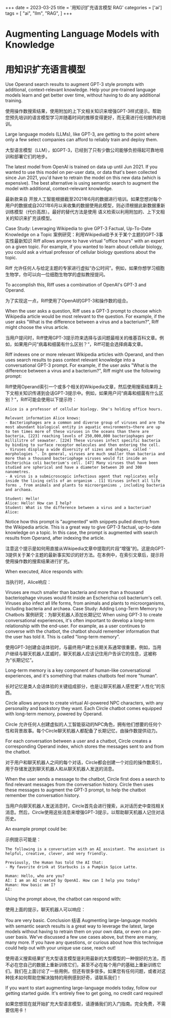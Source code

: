 +++
date = 2023-03-25
title = '用知识扩充语言模型 RAG'
categories = ['ai']
tags = [
    "ai",
    "llm",
    "RAG",
]
+++

# Augmenting Language Models with Knowledge
# 用知识扩充语言模型

Use Operand search results to augment GPT-3 style prompts with additional, context-relevant knowledge. Help your pre-trained language models learn and get better over time, without having to do any additional training.

使用操作数搜索结果，使用附加的上下文相关知识来增强GPT-3样式提示。帮助您预先培训的语言模型学习并随着时间的推移变得更好，而无需进行任何额外的培训。

Large language models (LLMs), like GPT-3, are getting to the point where only a few select companies can afford to reliably train and deploy them.

大型语言模型（LLM），如GPT-3，已经到了只有少数公司能够负担得起可靠地培训和部署它们的地步。

The latest model from OpenAI is trained on data up until Jun 2021. If you wanted to use this model on per-user data, or data that's been collected since Jun 2021, you'd have to retrain the model on this new data (which is expensive). The best alternative is using semantic search to augment the model with additional, context-relevant knowledge.

最新款来自 开放人工智能根据截至2021年6月的数据进行培训。如果您想对每个用户的数据或自2021年6月以来收集的数据使用此模型，则必须根据此新数据重新训练模型（代价高昂）。最好的替代方法是使用 语义检索以利用附加的、上下文相关的知识来扩充该模型。

Case Study: Leveraging Wikipedia to give GPT-3 Factual, Up-To-Date Knowledge on a Topic
案例研究：利用Wikipedia给予关于某个主题的GPT-3事实性最新知识
Riff allows anyone to have virtual "office hours" with an expert on a given topic. For example, if you wanted to learn about cellular biology, you could ask a virtual professor of cellular biology questions about the topic.

Riff 允许任何人与给定主题的专家进行虚拟“办公时间”。例如，如果你想学习细胞生物学，你可以向一位细胞生物学的虚拟教授提问。

To accomplish this, Riff uses a combination of OpenAI's GPT-3 and Operand.

为了实现这一点，Riff使用了OpenAI的GPT-3和操作数的组合。

When the user asks a question, Riff uses a GPT-3 prompt to choose which Wikipedia article would be most relevant to the question. For example, if the user asks "What is the difference between a virus and a bacterium?", Riff might choose the virus article.

当用户提问时，Riff使用GPT-3提示符来选择与该问题最相关的维基百科文章。例如，如果用户问“病毒和细菌有什么区别？“，Riff可能会选择病毒文章。

Riff indexes one or more relevant Wikipedia articles with Operand, and then uses search results to pass context relevant knowledge into a conversational GPT-3 prompt. For example, if the user asks "What is the difference between a virus and a bacterium?", Riff might use the following prompt:

Riff使用Operand索引一个或多个相关的Wikipedia文章，然后使用搜索结果将上下文相关知识传递到会话GPT-3提示中。例如，如果用户问“病毒和细菌有什么区别？“，Riff可能会使用以下提示符：
```
Alice is a professor of cellular biology. She's holding office hours.

Relevant information Alice knows:
- Bacteriophages are a common and diverse group of viruses and are the most abundant biological entity in aquatic environments—there are up to ten times more of these viruses in the oceans than there are bacteria, [223] reaching levels of 250,000,000 bacteriophages per millilitre of seawater. [224] These viruses infect specific bacteria by binding to surface receptor molecules and then entering the cell.
- Viruses display a wide diversity of sizes and shapes, called ' morphologies '. In general, viruses are much smaller than bacteria and more than a thousand bacteriophage viruses would fit inside an Escherichia coli bacterium's cell. [47] Many viruses that have been studied are spherical and have a diameter between 20 and 300 nanometres.
- A virus is a submicroscopic infectious agent that replicates only inside the living cells of an organism . [1] Viruses infect all life forms , from animals and plants to microorganisms , including bacteria and archaea.

Student: Hello!
Alice: Hello! How can I help?
Student: What is the difference between a virus and a bacterium?
Alice:

```

Notice how this prompt is "augmented" with snippets pulled directly from the Wikipedia article. This is a great way to give GPT-3 factual, up-to-date knowledge on a topic. In this case, the prompt is augmented with search results from Operand, after indexing the article.

注意这个提示是如何用直接从Wikipedia文章中提取的片段“增强”的。这是向GPT-3提供关于某个主题的最新事实知识的好方法。在本例中，在索引文章后，提示将使用操作数的搜索结果进行扩充。

When executed, Alice responds with:

当执行时，Alice响应：

Viruses are much smaller than bacteria and more than a thousand bacteriophage viruses would fit inside an Escherichia coli bacterium's cell. Viruses also infect all life forms, from animals and plants to microorganisms, including bacteria and archaea.
Case Study: Adding Long-Term Memory to Chatbots
案例研究：为聊天机器人添加长期记忆
When using GPT-3 to create conversational experiences, it's often important to develop a long-term relationship with the end-user. For example, as a user continues to converse with the chatbot, the chatbot should remember information that the user has told it. This is called "long-term memory".

使用GPT-3创建会话体验时，与最终用户建立长期关系通常很重要。例如，当用户继续与聊天机器人匡威时，聊天机器人应该记住用户告诉它的信息，这被称为“长期记忆”。

Long-term memory is a key component of human-like conversational experiences, and it's something that makes chatbots feel more "human".

长时记忆是类人会话体验的关键组成部分，也是让聊天机器人感觉更“人性化”的东西。

Circle allows anyone to create virtual AI-powered NPC characters, with any personality and backstory they want. Each Circle chatbot comes equipped with long-term memory, powered by Operand.

Circle 允许任何人创建虚拟的人工智能驱动的NPC角色，拥有他们想要的任何个性和背景故事。每个Circle聊天机器人都配备了长期记忆，由操作数提供动力。

For each conversation between a user and a chatbot, Circle creates a corresponding Operand index, which stores the messages sent to and from the chatbot.

对于用户和聊天机器人之间的每个对话，Circle都会创建一个对应的操作数索引，用于存储发送到聊天机器人和从聊天机器人发送的消息。

When the user sends a message to the chatbot, Circle first does a search to find relevant messages from the conversation history. Circle then uses these messages to augment the GPT-3 prompt, to help the chatbot remember the conversation history.

当用户向聊天机器人发送消息时，Circle首先会进行搜索，从对话历史中查找相关消息。然后，Circle使用这些消息来增强GPT-3提示，以帮助聊天机器人记住对话历史。

An example prompt could be:

示例提示可能是：

```
The following is a conversation with an AI assistant. The assistant is helpful, creative, clever, and very friendly.

Previously, the Human has told the AI that:
- My favorite drink at Starbucks is a Pumpkin Spice Latte.

Human: Hello, who are you?
AI: I am an AI created by OpenAI. How can I help you today?
Human: How basic am I?
AI:
```

Using the prompt above, the chatbot can respond with:

使用上面的提示，聊天机器人可以响应：

You are very basic.
Conclusion
结语
Augmenting large-language models with semantic search results is a great way to leverage the latest, large models without having to retrain them on your own data, or even on a per-user basis. We've discussed a few use cases above, but there are many, many more. If you have any questions, or curious about how this technique could help out with your unique use case, reach out!

使用语义搜索结果扩充大型语言模型是利用最新的大型模型的一种很好的方法，而不必在您自己的数据上重新训练它们，甚至不必在每个用户的基础上重新训练它们。我们在上面讨论了一些用例，但还有很多很多。如果您有任何问题，或者对这种技术如何帮助您解决独特的用例感到好奇，请联系我们！

If you want to start augmenting large-language models today, follow our getting started guide. It's entirely free to get going, no credit card required!

如果您想现在就开始扩充大型语言模型，请遵循我们的入门指南。完全免费，不需要信用卡！